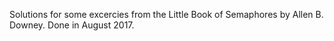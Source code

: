 Solutions for some excercies from the Little Book of Semaphores by Allen B. Downey.
Done in August 2017.
